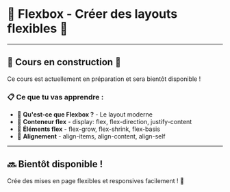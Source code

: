 # 🍳 Flexbox - Créer des layouts flexibles 🔄

---

## 🚧 Cours en construction 🚧

Ce cours est actuellement en préparation et sera bientôt disponible !

### 📋 Ce que tu vas apprendre :

- 🔄 **Qu'est-ce que Flexbox ?** - Le layout moderne
- 📐 **Conteneur flex** - display: flex, flex-direction, justify-content
- 🎯 **Éléments flex** - flex-grow, flex-shrink, flex-basis
- 🔧 **Alignement** - align-items, align-content, align-self

---

## 🔜 Bientôt disponible !

Crée des mises en page flexibles et responsives facilement ! 🚀

